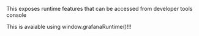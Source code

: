 This exposes runtime features that can be accessed from developer tools console

This is avaiable using window.grafanaRuntime()!!!
